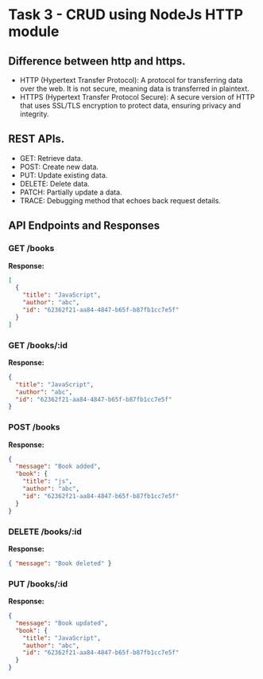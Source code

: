 # Task 3 - CRUD using NodeJs HTTP module

## Difference between http and https.

- HTTP (Hypertext Transfer Protocol): A protocol for transferring data over the web. It is not secure, meaning data is transferred in plaintext.
- HTTPS (Hypertext Transfer Protocol Secure): A secure version of HTTP that uses SSL/TLS encryption to protect data, ensuring privacy and integrity.

## REST APIs.

- GET: Retrieve data.
- POST: Create new data.
- PUT: Update existing data.
- DELETE: Delete data.
- PATCH: Partially update a data.
- TRACE: Debugging method that echoes back request details.

## API Endpoints and Responses

### GET /books

**Response:**

```json
[
  {
    "title": "JavaScript",
    "author": "abc",
    "id": "62362f21-aa84-4847-b65f-b87fb1cc7e5f"
  }
]
```

### GET /books/:id

**Response:**

```json
{
  "title": "JavaScript",
  "author": "abc",
  "id": "62362f21-aa84-4847-b65f-b87fb1cc7e5f"
}
```

### POST /books

**Response:**

```json
{
  "message": "Book added",
  "book": {
    "title": "js",
    "author": "abc",
    "id": "62362f21-aa84-4847-b65f-b87fb1cc7e5f"
  }
}
```

### DELETE /books/:id

**Response:**

```json
{ "message": "Book deleted" }
```

### PUT /books/:id

**Response:**

```json
{
  "message": "Book updated",
  "book": {
    "title": "JavaScript",
    "author": "abc",
    "id": "62362f21-aa84-4847-b65f-b87fb1cc7e5f"
  }
}
```
